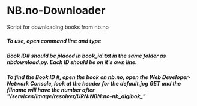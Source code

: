 # NB.no-Downloader
Script for downloading books from nb.no

##### To use, open command line and type <Python nbdownload.py>
##### Book ID# should be placed in book_id.txt in the same folder as nbdownload.py. Each ID should be on it's own line.
##### To find the Book ID #, open the book on nb.no, open the Web Developer-Network Console, look at the header for the default.jpg GET and the filname will have the number after "/services/image/resolver/URN:NBN:no-nb_digibok_"
